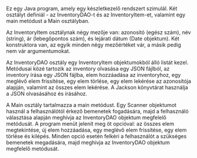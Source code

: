 Ez egy Java program, amely egy készletkezelő rendszert szimulál. Két osztályt definiál - az InventoryDAO-t és az InventoryItem-et, valamint egy main metódust a Main osztályban.

Az InventoryItem osztálynak négy mezője van: azonosító (egész szám), név (string), ár (lebegőpontos szám), és lejárati dátum (Date objektum). Két konstruktora van, az egyik minden négy mezőértéket vár, a másik pedig nem vár argumentumokat.

Az InventoryDAO osztály egy InventoryItem objektumokból álló listát kezel. Metódusai közé tartozik az inventory olvasása egy JSON fájlból, az inventory írása egy JSON fájlba, elem hozzáadása az inventoryhoz, egy meglévő elem frissítése, egy elem törlése, egy elem lekérése az azonosítója alapján, valamint az összes elem lekérése. A Jackson könyvtárat használja a JSON olvasásához és írásához.

A Main osztály tartalmazza a main metódust. Egy Scanner objektumot használ a felhasználótól érkező bemenetek fogadására, majd a felhasználó választása alapján meghívja az InventoryDAO objektum megfelelő metódusát. A program menüt jelenít meg öt opcióval: az összes elem megtekintése, új elem hozzáadása, egy meglévő elem frissítése, egy elem törlése és kilépés. Minden opció esetén felkéri a felhasználót a szükséges bemenetek megadására, majd meghívja az InventoryDAO objektum megfelelő metódusát.
